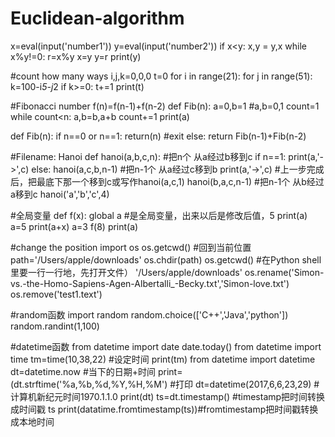 # Euclidean-algorithm
x=eval(input('number1'))
y=eval(input('number2'))
if x<y:
    x,y = y,x
while x%y!=0:
    r=x%y
    x=y
    y=r
print(y)

#count how many ways
i,j,k=0,0,0
t=0
for i in range(21):
    for j in range(51):
        k=100-i*5-j*2
        if k>=0:
            t+=1
print(t)


#Fibonacci number f(n)=f(n-1)+f(n-2)
def Fib(n):
    a=0,b=1 #a,b=0,1
    count=1
    while count<n:
        a,b=b,a+b
        count+=1
        print(a)
        
def Fib(n):
    if n==0 or n==1:
        return(n) #exit
    else:
        return Fib(n-1)+Fib(n-2)

#Filename: Hanoi
def hanoi(a,b,c,n): #把n个 从a经过b移到c
    if n==1:
        print(a,'->',c)
    else:
        hanoi(a,c,b,n-1) #把n-1个 从a经过c移到b
        print(a,'->',c)  #上一步完成后，把最底下那一个移到c或写作hanoi(a,c,1)
        hanoi(b,a,c,n-1) #把n-1个 从b经过a移到c
hanoi('a','b','c',4)

#全局变量
def f(x):
    global a #是全局变量，出来以后是修改后值，5
    print(a)
    a=5
    print(a+x)
a=3
f(8)
print(a)

#change the position
import os
os.getcwd()  #回到当前位置
path='/Users/apple/downloads'
os.chdir(path)
os.getcwd() #在Python shell里要一行一行地，先打开文件）
'/Users/apple/downloads'
os.rename('Simon-vs.-the-Homo-Sapiens-Agen-Albertalli_-Becky.txt','Simon-love.txt')
os.remove('test1.text')

#random函数
import random
random.choice(['C++','Java','python'])
random.randint(1,100)

#datetime函数
from datetime import date
date.today()
from datetime import time
tm=time(10,38,22) #设定时间
print(tm)
from datetime import datetime 
dt=datetime.now  #当下的日期+时间
print=(dt.strftime('%a,%b,%d,%Y,%H,%M') #打印
dt=datetime(2017,6,6,23,29) #计算机新纪元时间1970.1.1.0
print(dt) 
ts=dt.timestamp()          #timestamp把时间转换成时间戳
ts
print(datatime.fromtimestamp(ts))#fromtimestamp把时间戳转换成本地时间
